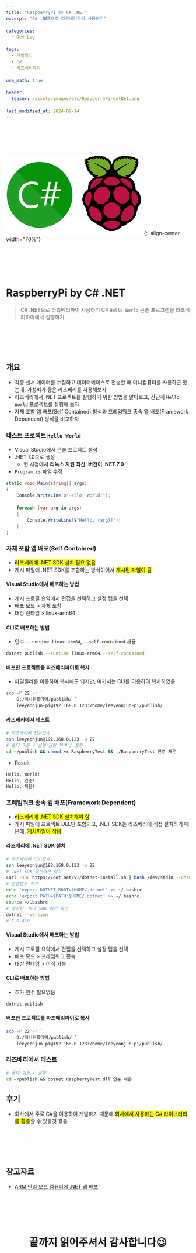 ```yaml
---
title: "RaspberryPi by C# .NET"
excerpt: "C# .NET으로 라즈베리파이 사용하기"

categories:
  - Dev Log

tags:
  - 개발일지
  - C#
  - 라즈베리파이

use_math: true

header:
  teaser: /assets/images/etc/RaspberryPi-dotNet.png

last_modified_at: 2024-09-14
---
```





<br><br><br><br>


![image](../../assets/images/etc/RaspberryPi-dotNet.png){: .align-center width="70%"}

<br><br><br><br>


# RaspberryPi by C# .NET
> C# .NET으로 라즈베리파이 사용하기
> C# `Hello World` 콘솔 프로그램을 라즈베리파이에서 실행하기




<br><br><br><br>


## 개요
- 각종 센서 데이터를 수집하고 데이터베이스로 전송할 때 미니컴퓨터를 사용하곤 했는데, 가성비가 좋은 라즈베리를 사용해보자
- 라즈베리에서 .NET 프로젝트를 실행하기 위한 방법을 알아보고, 간단히 `Hello World` 프로젝트를 실행해 보자
- 자체 포함 앱 배포(Self Contained) 방식과 프레임워크 종속 앱 배포(Framework Dependent) 방식을 비교하자


### 테스트 프로젝트 `Hello World`
- Visual Studio에서 콘솔 프로젝트 생성
- .NET 7.0으로 생성
  - 현 시점에서 **리눅스 지원 최신 .버전이 .NET 7.0**
- `Program.cs` 파일 수정
```cs
static void Main(string[] args)
{
    Console.WriteLine($"Hello, World!");

    foreach (var arg in args)
    {
        Console.WriteLine($"Hello, {arg}!");
    }
}
```


### 자체 포함 앱 배포(Self Contained)
- <mark>라즈베리에 .NET SDK 설치 필요 없음</mark>
- 게시 파일에 .NET SDK를 포함하는 방식이어서 <mark>게시된 파일이 큼</mark>

#### Visual Studio에서 배포하는 방법
- 게시 프로필 요약에서 편집을 선택하고 설정 탭을 선택
- 배포 모드 > 자체 포함
- 대상 런타임 > linux-arm64

#### CLI로 배포하는 방법
- 인수 `--runtime linux-arm64`, `--self-contained` 사용
```bash
dotnet publish --runtime linux-arm64 --self-contained
```

#### 배포한 프로젝트를 파즈베리파이로 복사
- 파일질라를 이용하여 복사해도 되지만, 여기서는 CLI를 이용하여 복사하였음
```bash
scp -P 22 -r `
    D:/게시된폴더명/publish/ `
    leeyeonjun-pi@192.168.0.123:/home/leeyeonjun-pi/publish/
```

#### 라즈베리에서 테스트
```bash
# 라즈베리에 SSH접속
ssh leeyeonjun@192.168.0.123 -p 22
# 폴더 이동 / 실행 권한 부여 / 실행
cd ~/publish && chmod +x RaspberryTest && ./RaspberryTest 연준 채은
```
- Result
```cmd
Hello, World!
Hello, 연준!
Hello, 채은!
```


### 프레임워크 종속 앱 배포(Framework Dependent)
- <mark>라즈베리에 .NET SDK 설치해야 함</mark>
- 게시 파일에 프로젝트 DLL만 포함되고, .NET SDK는 라즈베리에 직접 설치하기 때문에, <mark>게시파일이 작음</mark>


#### 라즈베리에 .NET SDK 설치
```bash
# 라즈베리에 SSH접속
ssh leeyeonjun@192.168.0.123 -p 22
# .NET SDK 최신버전 설치
curl -sSL https://dot.net/v1/dotnet-install.sh | bash /dev/stdin --channel STS
# 환경변수 추가
echo 'export DOTNET_ROOT=$HOME/.dotnet' >> ~/.bashrc
echo 'export PATH=$PATH:$HOME/.dotnet' >> ~/.bashrc
source ~/.bashrc
# 설치된 .NET SDK 버전 확인
dotnet --version
# 7.0.410
```

#### Visual Studio에서 배포하는 방법
- 게시 프로필 요약에서 편집을 선택하고 설정 탭을 선택
- 배포 모드 > 프레임워크 종속
- 대상 런타임 > 이식 가능

#### CLI로 배포하는 방법
- 추가 인수 필요없음
```bash
dotnet publish
```

#### 배포한 프로젝트를 파즈베리파이로 복사
```bash
scp -P 22 -r `
    D:/게시된폴더명/publish/ `
    leeyeonjun-pi@192.168.0.123:/home/leeyeonjun-pi/publish/
```

### 라즈베리에서 테스트
```bash
# 폴더 이동 / 실행
cd ~/publish && dotnet RaspberryTest.dll 연준 채은
```




## 후기
- 회사에서 주로 C#을 이용하여 개발하기 때문에 <mark>회사에서 사용하는 C# 라이브러리를 활용</mark>할 수 있을것 같음





<br><br><br><br>


## 참고자료
- [ARM 단일 보드 컴퓨터에 .NET 앱 배포](https://learn.microsoft.com/ko-kr/dotnet/iot/deployment)





<br><br><br><br>
<center>
<h1>끝까지 읽어주셔서 감사합니다😉</h1>
</center>
<br><br><br><br>





